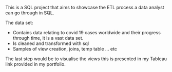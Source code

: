 This is a SQL project that aims to showcase the ETL process a data analyst can go through in SQL.

The data set:
- Contains data relating to covid 19 cases worldwide and their progress through time, it is a vast data set.
- Is cleaned and transformed with sql
- Samples of view creation, joins, temp table ... etc 


The last step would be to visualise the views this is presented in my Tableau link provided in my portfolio. 
